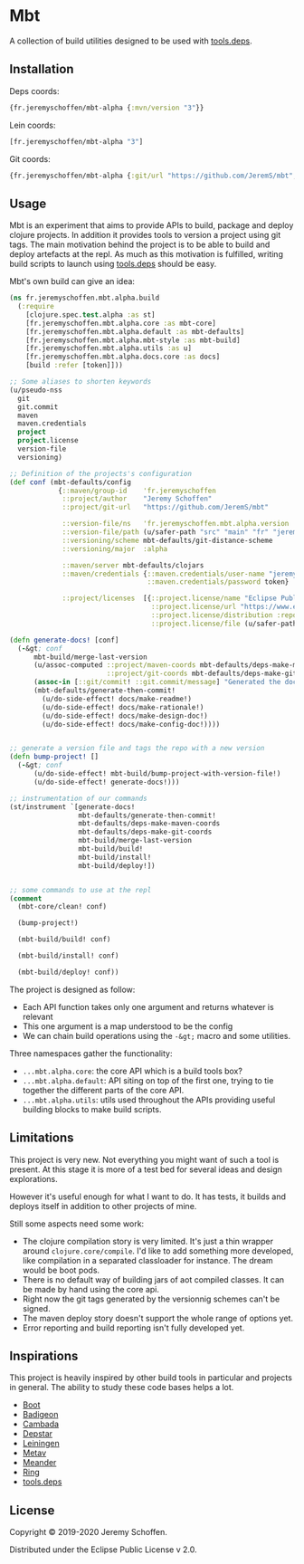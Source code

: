 


# Mbt

A collection of build utilities designed to be used with [tools.deps](https://github.com/clojure/tools.deps.alpha).


## Installation
Deps coords:
```clojure
{fr.jeremyschoffen/mbt-alpha {:mvn/version "3"}}
```
Lein coords:
```clojure
[fr.jeremyschoffen/mbt-alpha "3"]
```
Git coords:
```clojure
{fr.jeremyschoffen/mbt-alpha {:git/url "https://github.com/JeremS/mbt", :sha "01f5d48a4b1ce635dcef9b05e8f25bb3e5538d0e"}}
```

## Usage
Mbt is an experiment that aims to provide APIs to build, package and deploy clojure projects. In addition it provides
tools to version a project using git tags. The main motivation behind the project is to be able to build and deploy
artefacts at the repl. As much as this motivation is fulfilled, writing build scripts to launch using [tools.deps](https://github.com/clojure/tools.deps.alpha)
should be easy.

Mbt's own build can give an idea:
```clojure
(ns fr.jeremyschoffen.mbt.alpha.build
  (:require
    [clojure.spec.test.alpha :as st]
    [fr.jeremyschoffen.mbt.alpha.core :as mbt-core]
    [fr.jeremyschoffen.mbt.alpha.default :as mbt-defaults]
    [fr.jeremyschoffen.mbt.alpha.mbt-style :as mbt-build]
    [fr.jeremyschoffen.mbt.alpha.utils :as u]
    [fr.jeremyschoffen.mbt.alpha.docs.core :as docs]
    [build :refer [token]]))

;; Some aliases to shorten keywords
(u/pseudo-nss
  git
  git.commit
  maven
  maven.credentials
  project
  project.license
  version-file
  versioning)

;; Definition of the projects's configuration
(def conf (mbt-defaults/config
            {::maven/group-id    'fr.jeremyschoffen
             ::project/author    "Jeremy Schoffen"
             ::project/git-url   "https://github.com/JeremS/mbt"

             ::version-file/ns   'fr.jeremyschoffen.mbt.alpha.version
             ::version-file/path (u/safer-path "src" "main" "fr" "jeremyschoffen" "mbt" "alpha" "version.clj")
             ::versioning/scheme mbt-defaults/git-distance-scheme
             ::versioning/major  :alpha

             ::maven/server mbt-defaults/clojars
             ::maven/credentials {::maven.credentials/user-name "jeremys"
                                  ::maven.credentials/password token}

             ::project/licenses  [{::project.license/name "Eclipse Public License - v 2.0"
                                   ::project.license/url "https://www.eclipse.org/legal/epl-v20.html"
                                   ::project.license/distribution :repo
                                   ::project.license/file (u/safer-path "LICENSE")}]}))

(defn generate-docs! [conf]
  (-&gt; conf
      mbt-build/merge-last-version
      (u/assoc-computed ::project/maven-coords mbt-defaults/deps-make-maven-coords
                        ::project/git-coords mbt-defaults/deps-make-git-coords)
      (assoc-in [::git/commit! ::git.commit/message] "Generated the docs.")
      (mbt-defaults/generate-then-commit!
        (u/do-side-effect! docs/make-readme!)
        (u/do-side-effect! docs/make-rationale!)
        (u/do-side-effect! docs/make-design-doc!)
        (u/do-side-effect! docs/make-config-doc!))))


;; generate a version file and tags the repo with a new version
(defn bump-project! []
  (-&gt; conf
      (u/do-side-effect! mbt-build/bump-project-with-version-file!)
      (u/do-side-effect! generate-docs!)))

;; instrumentation of our commands
(st/instrument `[generate-docs!
                 mbt-defaults/generate-then-commit!
                 mbt-defaults/deps-make-maven-coords
                 mbt-defaults/deps-make-git-coords
                 mbt-build/merge-last-version
                 mbt-build/build!
                 mbt-build/install!
                 mbt-build/deploy!])


;; some commands to use at the repl
(comment
  (mbt-core/clean! conf)

  (bump-project!)

  (mbt-build/build! conf)

  (mbt-build/install! conf)

  (mbt-build/deploy! conf))
```

The project is designed as follow:
- Each API function takes only one argument and returns whatever is relevant
- This one argument is a map understood to be the config
- We can chain build operations using the `-&gt;` macro and some utilities.

Three namespaces gather the functionality:
- `...mbt.alpha.core`:  the core API which is a build tools box?
- `...mbt.alpha.default`: API  siting on top of the first one, trying to tie together the different parts of the
core API.
- `...mbt.alpha.utils`: utils used throughout the APIs providing useful building blocks to make build scripts.


## Limitations
This project is very new. Not everything you might want of such a tool is present. At this stage it
is more of a test bed for several ideas and design explorations.

However it's useful enough for what I want to do. It has tests, it builds and deploys itself in addition to other
projects of mine.

Still some aspects need some work:
- The clojure compilation story is very limited. It's just a thin wrapper around `clojure.core/compile`.
I'd like to add something more developed, like compilation in a separated classloader for instance. The dream would be
boot pods.
- There is no default way of building jars of aot compiled classes. It can be made by hand using the core api.
- Right now the git tags generated by the versionnig schemes can't be signed.
- The maven deploy story doesn't support the whole range of options yet.
- Error reporting and build reporting isn't fully developed yet.



## Inspirations
This project is heavily inspired by other build tools in particular and projects in general.
The ability to study these code bases helps a lot.

- [Boot](https://boot-clj.com/)
- [Badigeon](https://github.com/EwenG/badigeon)
- [Cambada](https://github.com/luchiniatwork/cambada)
- [Depstar](https://github.com/seancorfield/depstar)
- [Leiningen](https://leiningen.org/)
- [Metav](https://github.com/jgrodziski/metav)
- [Meander](https://github.com/noprompt/meander)
- [Ring](https://github.com/ring-clojure/ring)
- [tools.deps](https://github.com/clojure/tools.deps.alpha)


## License

Copyright © 2019-2020 Jeremy Schoffen.

Distributed under the Eclipse Public License v 2.0.
